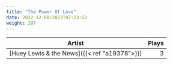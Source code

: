 ```yaml
---
title: "The Power Of Love"
date: 2022-12-08/2022T07:23:53
weight: 207
---
```




 Artist | Plays 
----- | -----:
[Huey Lewis & the News]({{< ref "a19378">}}) | 3
